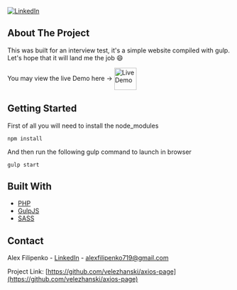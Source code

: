 [![LinkedIn][linkedin-shield]][linkedin-url]

## About The Project
This was built for an interview test, it's a simple website compiled with gulp. Let's hope that it will land me the job :smile:

You may view the live Demo here -> 
<a href="https://axios-page.netlify.app/" target="_blank"><img src="https://temudokter.netlify.com/static/media/netlify.92b6c228.png" alt="Live Demo" width="50px" height="50px" valign="middle"></a>

## Getting Started
First of all you will need to install the node_modules
```
npm install
```
And then run the following gulp command to launch in browser
```
gulp start
```

## Built With
* [PHP](https://www.php.net/)
* [GulpJS](https://gulpjs.com/)
* [SASS](https://sass-lang.com/)

## Contact
Alex Filipenko - [LinkedIn](https://www.linkedin.com/in/afilipenko) - alexfilipenko719@gmail.com

Project Link: [https://github.com/velezhanski/axios-page](https://github.com/velezhanski/axios-page)


<!-- LINKS -->
[linkedin-shield]: https://img.shields.io/badge/-LinkedIn-black.svg?style=flat-square&logo=linkedin&colorB=555
[linkedin-url]: https://linkedin.com/in/afilipenko
